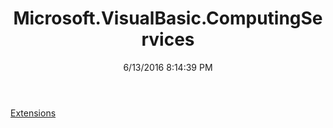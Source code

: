 ﻿---
title: Microsoft.VisualBasic.ComputingServices
date: 6/13/2016 8:14:39 PM
---

[Extensions](T-Microsoft.VisualBasic.ComputingServices.Extensions.html)
